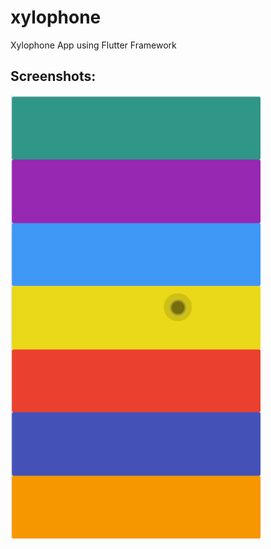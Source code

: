 # xylophone

Xylophone App using Flutter Framework

## Screenshots:
<img src="./Screenshots/output.gif" width="400" />